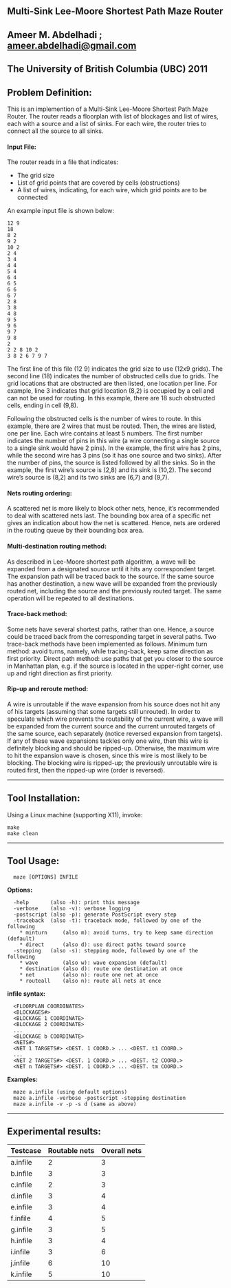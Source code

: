 ## Multi-Sink Lee-Moore Shortest Path Maze Router ##
## Ameer M. Abdelhadi ; ameer.abdelhadi@gmail.com ##
## The University of British Columbia (UBC)  2011 ##

## Problem Definition: ##

This is an implemention of a Multi-Sink Lee-Moore Shortest Path Maze Router.
The router reads a floorplan with list of blockages and list of wires, each with a source and a list of sinks.
For each wire, the router tries to connect all the source to all sinks.

#### Input File: ####

The router reads in a file that indicates:
* The grid size
* List of grid points that are covered by cells (obstructions)
* A list of wires, indicating, for each wire, which grid points are to be connected

An example input file is shown below:
```
12 9
18
8 2
9 2
10 2
2 4
3 4
4 4
5 4
6 4
6 5
6 6
6 7
2 8
3 8
4 8
9 5
9 6
9 7
9 8
2
2 2 8 10 2
3 8 2 6 7 9 7
```

The first line of this file (12 9) indicates the grid size to use (12x9 grids).
The second line (18) indicates the number of obstructed cells due to grids.
The grid locations that are obstructed are then listed, one location per line.
For example, line 3 indicates that grid location (8,2) is occupied by a cell and can not be used for routing.
In this example, there are 18 such obstructed cells, ending in cell (9,8).

Following the obstructed cells is the number of wires to route.
In this example, there are 2 wires that must be routed.
Then, the wires are listed, one per line. Each wire contains at least 5 numbers.
The first number indicates the number of pins in this wire
(a wire connecting a single source to a single sink would have 2 pins).
In the example, the first wire has 2 pins, while the second wire has 3 pins
(so it has one source and two sinks).
After the number of pins, the source is listed followed by all the sinks.
So in the example, the first wire’s source is (2,8) and its sink is (10,2).
The second wire’s source is (8,2) and its two sinks are (6,7) and (9,7).

#### Nets routing ordering: ####

A scattered net is more likely to block other nets, hence, it’s recommended to deal with scattered nets last.
The bounding box area of a specific net gives an indication about how the net is scattered.
Hence, nets are ordered in the routing queue by their bounding box area.

#### Multi-destination routing method: ####

As described in Lee-Moore shortest path algorithm, a wave will be expanded from a designated source until it hits any correspondent target.
The expansion path will be traced back to the source.
If the same source has another destination, a new wave will be expanded from the previously routed net,
including the source and the previously routed target. The same operation will be repeated to all destinations.

#### Trace-back method: ####

Some nets have several shortest paths, rather than one. Hence, a source could be traced back from the corresponding target in several paths.
Two trace-back methods have been implemented as follows.
Minimum turn method: avoid turns, namely, while tracing-back, keep same direction as first priority.
Direct path method: use paths that get you closer to the source in Manhattan plan,
e.g. if the source is located in the upper-right corner, use up and right direction as first priority.

#### Rip-up and reroute method: ####

A wire is unroutable if the wave expansion from his source does not hit any of his targets (assuming that some targets still unrouted).
In order to speculate which wire prevents the routability of the current wire,
a wave will be expanded from the current source and the current unrouted targets of the same source,
each separately (notice reversed expansion from targets).
If any of these wave expansions tackles only one wire, then this wire is definitely blocking and should be ripped-up.
Otherwise, the maximum wire to hit the expansion wave is chosen, since this wire is most likely to be blocking.
The blocking wire is ripped-up; the previously unroutable wire is routed first, then the ripped-up wire (order is reversed).

- - - -

## Tool Installation: ##

Using a Linux machine (supporting X11), invoke:

```
make
make clean
```

- - - -

## Tool Usage: ##

```
  maze [OPTIONS] INFILE
```
  
**Options:**
```
  -help       (also -h): print this message
  -verbose    (also -v): verbose logging
  -postscript (also -p): generate PostScript every step
  -traceback  (also -t): traceback mode, followed by one of the following
    * minturn     (also m): avoid turns, try to keep same direction (default)
    * direct      (also d): use direct paths toward source
  -stepping   (also -s): stepping mode, followed by one of the following
    * wave        (also w): wave expansion (default)
    * destination (also d): route one destination at once
    * net         (also n): route one net at once
    * routeall    (also n): route all nets at once
```
	
**infile syntax:**
```
  <FLOORPLAN COORDINATES>
  <BLOCKAGES#>
  <BLOCKAGE 1 COORDINATE>
  <BLOCKAGE 2 COORDINATE>
  ...
  <BLOCKAGE b COORDINATE>
  <NETS#>
  <NET 1 TARGETS#> <DEST. 1 COORD.> ... <DEST. t1 COORD.>
  ...
  <NET 2 TARGETS#> <DEST. 1 COORD.> ... <DEST. t2 COORD.>
  <NET n TARGETS#> <DEST. 1 COORD.> ... <DEST. tm COORD.>
```

**Examples:**
```
  maze a.infile (using default options)
  maze a.infile -verbose -postscript -stepping destination
  maze a.infile -v -p -s d (same as above)
```

- - - -

## Experimental results: ##

Testcase | Routable nets | Overall nets
-------- | ------------- | ------------
a.infile | 2             | 3
b.infile | 3             | 3
c.infile | 2             | 3
d.infile | 3             | 4
e.infile | 3             | 4
f.infile | 4             | 5
g.infile | 3             | 5
h.infile | 3             | 4
i.infile | 3             | 6
j.infile | 6             | 10
k.infile | 5             | 10

